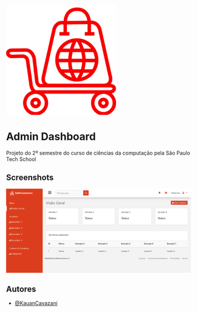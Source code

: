 ![Logo](assets/readme/logoReadme.png)

# Admin Dashboard

Projeto do 2º semestre do curso de ciências da computação pela São Paulo Tech School


## Screenshots

![App Screenshot](assets/readme/screenshot.png)


## Autores

- [@KauanCavazani](https://www.github.com/KauanCavazani)

